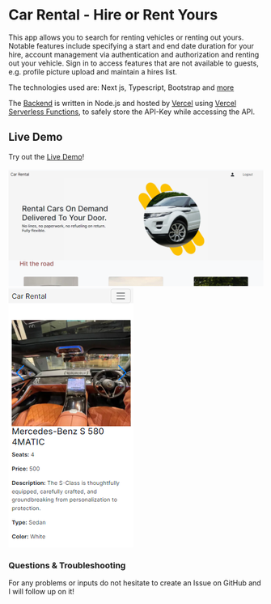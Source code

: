 # Car Rental - Hire or Rent Yours

This app allows you to search for renting vehicles or renting out yours. Notable features include specifying a start and end date duration for your hire, account management via authentication and authorization and renting out your vehicle. Sign in to access features that are not available to guests, e.g. profile picture upload and maintain a hires list.

The technologies used are: Next js, Typescript, Bootstrap and [more](https://github.com/AtGbemiga/car-rental-frontend/blob/main/package.json)

The [Backend](https://github.com/AtGbemiga/car-rental-backend) is written in Node.js and hosted by [Vercel](https://vercel.com/) using [Vercel Serverless Functions](https://vercel.com/docs/concepts/functions/serverless-functions), 
to safely store the API-Key while accessing the API.


## Live Demo

Try out the [Live Demo](https://car-rental-frontend-m3hxwt199-atgbemiga.vercel.app/)!
\
\
![car-rental-mockup](https://github.com/AtGbemiga/car-rental-frontend/blob/main/Capture2.PNG)
\
![Screenshot2](https://github.com/AtGbemiga/car-rental-frontend/blob/main/Capture3.png)


### Questions & Troubleshooting

For any problems or inputs do not hesitate to create an Issue on GitHub and I will follow up on it!
